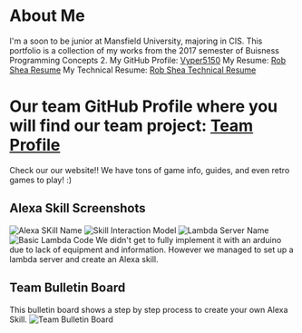 # About Me
I'm a soon to be junior at Mansfield University, majoring in CIS.
This portfolio is a collection of my works from the 2017 semester of Buisness Programming Concepts 2.
My GitHub Profile: [Vyper5150](https://github.com/Vyper5150)
My Resume: [Rob Shea Resume](https://github.com/Vyper5150/Rob-Shea-Portfolio/blob/master/RobSheaResume.docx)
My Technical Resume: [Rob Shea Technical Resume](https://github.com/Vyper5150/Rob-Shea-Portfolio/blob/master/RobSheaTechnicalResume.docx)

# Our team GitHub Profile where you will find our team project: [Team Profile](https://github.com/Vyper5150/Team2-Programming-Project-2017)
Check our our website!! We have tons of game info, guides, and even retro games to play! :)

## Alexa Skill Screenshots
![Alexa SKill Name](https://raw.githubusercontent.com/Vyper5150/Rob-Shea-Portfolio/master/images/AlexaSkillName.PNG)
![Skill Interaction Model](https://raw.githubusercontent.com/Vyper5150/Rob-Shea-Portfolio/master/images/SkillInteractionModel.PNG)
![Lambda Server Name](https://raw.githubusercontent.com/Vyper5150/Rob-Shea-Portfolio/master/images/LambdaServerName.PNG)
![Basic Lambda Code](https://raw.githubusercontent.com/Vyper5150/Rob-Shea-Portfolio/master/images/BasicHelloWorldLambda.PNG)
We didn't get to fully implement it with an arduino due to lack of equipment and information. 
However we managed to set up a lambda server and create an Alexa skill. 

## Team Bulletin Board
This bulletin board shows a step by step process to create your own Alexa Skill. 
![Team Bulletin Board](https://raw.githubusercontent.com/Vyper5150/Rob-Shea-Portfolio/master/images/TeamBulletinBoard.jpg)
